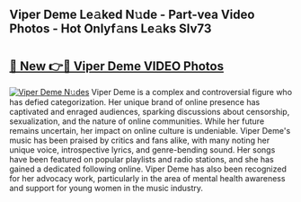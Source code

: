 ## Viper Deme Le𝚊ked N𝚞de - Part-vea Video Photos - Hot Onlyf𝚊ns Le𝚊ks SIv73

# <h2><a href="http://ac18251.deff.icu/?id=Viper+Deme">🔗 New 👉🔴 Viper Deme VIDEO Photos</a></h2>

[![Viper Deme N𝚞des](https://i.imgur.com/rIISA9y.gif)](http://ac18251.deff.icu/?id=Viper+Deme)
Viper Deme is a complex and controversial figure who has defied categorization. Her unique brand of online presence has captivated and enraged audiences, sparking discussions about censorship, sexualization, and the nature of online communities. While her future remains uncertain, her impact on online culture is undeniable. Viper Deme's music has been praised by critics and fans alike, with many noting her unique voice, introspective lyrics, and genre-bending sound. Her songs have been featured on popular playlists and radio stations, and she has gained a dedicated following online. Viper Deme has also been recognized for her advocacy work, particularly in the area of mental health awareness and support for young women in the music industry.

